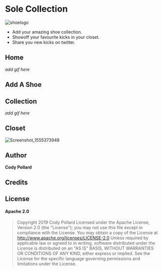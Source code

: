 


# Sole Collection
![shoelogo](https://user-images.githubusercontent.com/43574233/56173681-a6e49780-5fbc-11e9-8318-43c6abee7408.png)
- Add your amazing shoe collection. 
- Showoff your favourite kicks in your closet. 
- Share you new kicks on twitter.

## Home
*add gif here*

## Add A Shoe


## Collection
*add gif here*

## Closet
![Screenshot_1555373948](https://user-images.githubusercontent.com/43574233/56173509-e52d8700-5fbb-11e9-836b-cd5f6967fa91.png)

## Author
**Cody Pollard**

## Credits

## License
#### Apache 2.0
> Copyright 2019 Cody Pollard 
Licensed under the Apache License, Version 2.0 (the \"License\"); you may not use this file except in compliance with the License. You may obtain a copy of the License at      http://www.apache.org/licenses/LICENSE-2.0  Unless required by applicable law or agreed to in writing, software distributed under the License is distributed on an \"AS IS\" BASIS, WITHOUT WARRANTIES OR CONDITIONS OF ANY KIND, either express or implied. See the License for the specific language governing permissions and limitations under the License.
